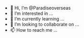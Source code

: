 - 👋 Hi, I’m @Paradiseoverseas
- 👀 I’m interested in ...
- 🌱 I’m currently learning ...
- 💞️ I’m looking to collaborate on ...
- 📫 How to reach me ...

<!---
Paradiseoverseas/Paradiseoverseas is a ✨ special ✨ repository because its `README.md` (this file) appears on your GitHub profile.
You can click the Preview link to take a look at your changes.
--->
